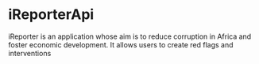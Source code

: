 # iReporterApi
iReporter is an application whose aim is to reduce corruption in Africa and foster economic development. It allows users to create red flags and interventions
